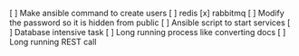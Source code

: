 [ ] Make ansible command to create users
    [ ] redis
    [x] rabbitmq
[ ] Modify the password so it is hidden from public
[ ] Ansible script to start services
[ ] Database intensive task
[ ] Long running process like converting docs
[ ] Long running REST call
